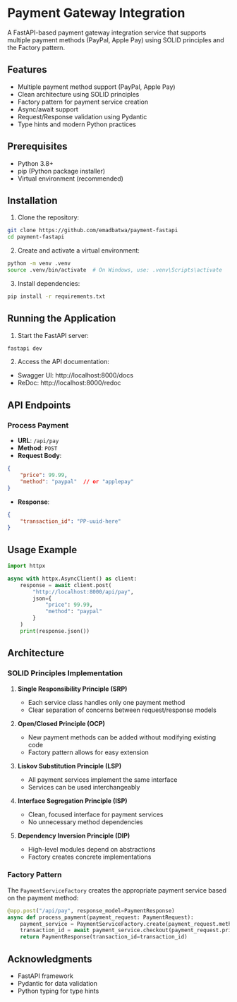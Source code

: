 # Payment Gateway Integration

A FastAPI-based payment gateway integration service that supports multiple payment methods (PayPal, Apple Pay) using SOLID principles and the Factory pattern.

## Features

- Multiple payment method support (PayPal, Apple Pay)
- Clean architecture using SOLID principles
- Factory pattern for payment service creation
- Async/await support
- Request/Response validation using Pydantic
- Type hints and modern Python practices


## Prerequisites

- Python 3.8+
- pip (Python package installer)
- Virtual environment (recommended)

## Installation

1. Clone the repository:
```bash
git clone https://github.com/emadbatwa/payment-fastapi
cd payment-fastapi
```

2. Create and activate a virtual environment:
```bash
python -m venv .venv
source .venv/bin/activate  # On Windows, use: .venv\Scripts\activate
```

3. Install dependencies:
```bash
pip install -r requirements.txt
```


## Running the Application

1. Start the FastAPI server:
```bash
fastapi dev
```

2. Access the API documentation:
- Swagger UI: http://localhost:8000/docs
- ReDoc: http://localhost:8000/redoc

## API Endpoints

### Process Payment
- **URL**: `/api/pay`
- **Method**: `POST`
- **Request Body**:
```json
{
    "price": 99.99,
    "method": "paypal"  // or "applepay"
}
```
- **Response**:
```json
{
    "transaction_id": "PP-uuid-here"
}
```

## Usage Example

```python
import httpx

async with httpx.AsyncClient() as client:
    response = await client.post(
        "http://localhost:8000/api/pay",
        json={
            "price": 99.99,
            "method": "paypal"
        }
    )
    print(response.json())
```

## Architecture

### SOLID Principles Implementation

1. **Single Responsibility Principle (SRP)**
   - Each service class handles only one payment method
   - Clear separation of concerns between request/response models

2. **Open/Closed Principle (OCP)**
   - New payment methods can be added without modifying existing code
   - Factory pattern allows for easy extension

3. **Liskov Substitution Principle (LSP)**
   - All payment services implement the same interface
   - Services can be used interchangeably

4. **Interface Segregation Principle (ISP)**
   - Clean, focused interface for payment services
   - No unnecessary method dependencies

5. **Dependency Inversion Principle (DIP)**
   - High-level modules depend on abstractions
   - Factory creates concrete implementations

### Factory Pattern

The `PaymentServiceFactory` creates the appropriate payment service based on the payment method:

```python
@app.post("/api/pay", response_model=PaymentResponse)
async def process_payment(payment_request: PaymentRequest):
    payment_service = PaymentServiceFactory.create(payment_request.method)
    transaction_id = await payment_service.checkout(payment_request.price)
    return PaymentResponse(transaction_id=transaction_id)
```


## Acknowledgments

- FastAPI framework
- Pydantic for data validation
- Python typing for type hints